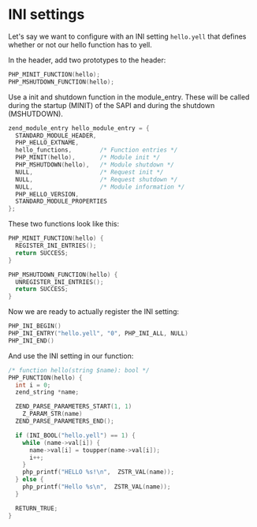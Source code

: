 # INI settings

Let's say we want to configure with an INI setting ```hello.yell``` that defines
whether or not our hello function has to yell.

In the header, add two prototypes to the header:

```c
PHP_MINIT_FUNCTION(hello);
PHP_MSHUTDOWN_FUNCTION(hello);
```

Use a init and shutdown function in the module_entry. These will be called
during the startup (MINIT) of the SAPI and during the shutdown (MSHUTDOWN).

```c
zend_module_entry hello_module_entry = {
  STANDARD_MODULE_HEADER,
  PHP_HELLO_EXTNAME,
  hello_functions,        /* Function entries */
  PHP_MINIT(hello),       /* Module init */
  PHP_MSHUTDOWN(hello),   /* Module shutdown */
  NULL,                   /* Request init */
  NULL,                   /* Request shutdown */
  NULL,                   /* Module information */
  PHP_HELLO_VERSION,
  STANDARD_MODULE_PROPERTIES
};
```

These two functions look like this:

```c
PHP_MINIT_FUNCTION(hello) {
  REGISTER_INI_ENTRIES();
  return SUCCESS;
}

PHP_MSHUTDOWN_FUNCTION(hello) {
  UNREGISTER_INI_ENTRIES();
  return SUCCESS;
}
```

Now we are ready to actually register the INI setting:

```c
PHP_INI_BEGIN()
PHP_INI_ENTRY("hello.yell", "0", PHP_INI_ALL, NULL)
PHP_INI_END()
```

And use the INI setting in our function:

```c
/* function hello(string $name): bool */
PHP_FUNCTION(hello) {
  int i = 0;
  zend_string *name;

  ZEND_PARSE_PARAMETERS_START(1, 1)
    Z_PARAM_STR(name)
  ZEND_PARSE_PARAMETERS_END();

  if (INI_BOOL("hello.yell") == 1) {
    while (name->val[i]) {
      name->val[i] = toupper(name->val[i]);
      i++;
    }
    php_printf("HELLO %s!\n",  ZSTR_VAL(name));
  } else {
    php_printf("Hello %s\n",  ZSTR_VAL(name));
  }

  RETURN_TRUE;
}
```
